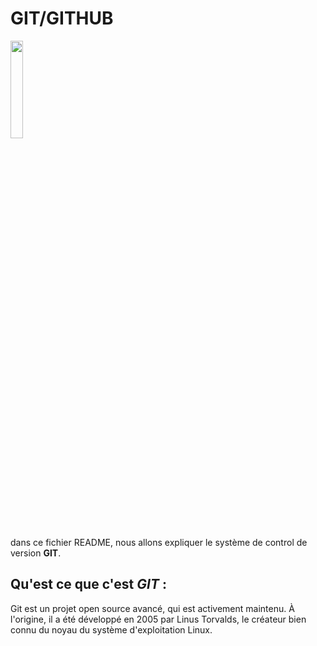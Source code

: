 # GIT/GITHUB
<img src="https://cdn4.iconfinder.com/data/icons/iconsimple-logotypes/512/github-512.png" height="20%" width="20%">

dans ce fichier README, nous allons expliquer  le système de control de version  **GIT**.


## Qu'est ce que c'est *GIT* : 
Git est un projet open source avancé, qui est activement maintenu.
À l'origine, il a été développé en 2005 par Linus Torvalds, le 
créateur bien connu du noyau du système d'exploitation Linux.  
